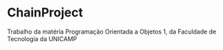 # ChainProject
Trabalho da matéria Programação Orientada a Objetos 1, da Faculdade de Tecnologia da UNICAMP
